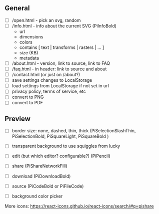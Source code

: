 

## General 
- [ ] /open.html - pick an svg, random
- [ ] /info.html - info about the current SVG (PiInfoBold)
	- url
	- dimensions
	- colors
	- contains [ text | transforms | rasters | ... ]
	- size (KB)
	- metadata
- [ ] /about.html - version, link to source, link to FAQ
- [ ] /faq.html - in header: link to source and about
- [ ] /contact.html (or just on /about?)
- [ ] save settings changes to LocalStorage
- [ ] load settings from LocalStorage if not set in url
- [ ] privacy policy, terms of service, etc
- [ ] convert to PNG
- [ ] convert to PDF

## Preview
- [ ] border size: none, dashed, thin, thick (PiSelectionSlashThin, PiSelectionBold, PiSquareLight, PiSquareBold )
- [ ] transparent background to use squiggles from lucky
- [ ] edit (but which editor?  configurable?) (PiPencil)
- [ ] share (PiShareNetworkFill)
- [ ] download (PiDownloadBold)
- [ ] source (PiCodeBold or PiFileCode)
- [ ] background color picker


More icons: https://react-icons.github.io/react-icons/search/#q=pishare
